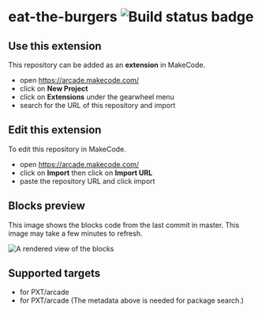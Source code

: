 # eat-the-burgers ![Build status badge](https://github.com/lego-boy420/eat-the-burgers/workflows/MakeCode/badge.svg)



## Use this extension

This repository can be added as an **extension** in MakeCode.

* open https://arcade.makecode.com/
* click on **New Project**
* click on **Extensions** under the gearwheel menu
* search for the URL of this repository and import

## Edit this extension

To edit this repository in MakeCode.

* open https://arcade.makecode.com/
* click on **Import** then click on **Import URL**
* paste the repository URL and click import

## Blocks preview

This image shows the blocks code from the last commit in master.
This image may take a few minutes to refresh.

![A rendered view of the blocks](https://github.com/lego-boy420/eat-the-burgers/raw/master/.makecode/blocks.png)

## Supported targets

* for PXT/arcade
* for PXT/arcade
(The metadata above is needed for package search.)

